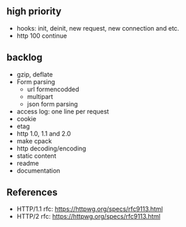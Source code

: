 ## high priority
- hooks: init, deinit, new request, new connection and etc.
- http 100 continue


## backlog
- gzip, deflate
- Form parsing
  - url formencodded 
  - multipart
  - json form parsing
- access log: one line per request
- cookie
- etag
- http 1.0, 1.1 and 2.0
- make cpack
- http decoding/encoding
- static content
- readme
- documentation


## References

- HTTP/1.1 rfc: https://httpwg.org/specs/rfc9113.html
- HTTP/2 rfc: https://httpwg.org/specs/rfc9113.html
